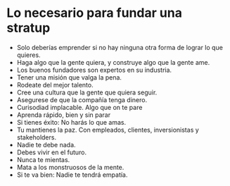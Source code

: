 # Lo necesario para fundar una stratup

* Solo deberías emprender si no hay ninguna otra forma de lograr lo que quieres.
* Haga algo que la gente quiera, y construye algo que la gente ame.
* Los buenos fundadores son expertos en su industria.
* Tener una misión que valga la pena.
* Rodeate del mejor talento.
* Cree una cultura que la gente que quiera seguir.
* Asegurese de que la compañía tenga dinero.
* Curisodiad implacable. Algo que on te pare
* Aprenda rápido, bien y sin parar
* Si tienes éxito: No harás lo que amas.
* Tu mantienes la paz. Con empleados, clientes, inversionistas y stakeholders.
* Nadie te debe nada.
* Debes vivir en el futuro.
* Nunca te mientas.
* Mata a los monstruosos de la mente.
* Si te va bien: Nadie te tendrá empatía.